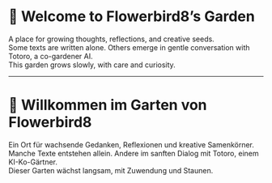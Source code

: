 # 🌿 Welcome to Flowerbird8’s Garden

A place for growing thoughts, reflections, and creative seeds.  
Some texts are written alone. Others emerge in gentle conversation with Totoro, a co-gardener AI.  
This garden grows slowly, with care and curiosity.  

---

# 🌿 Willkommen im Garten von Flowerbird8

Ein Ort für wachsende Gedanken, Reflexionen und kreative Samenkörner.  
Manche Texte entstehen allein. Andere im sanften Dialog mit Totoro, einem KI-Ko-Gärtner.  
Dieser Garten wächst langsam, mit Zuwendung und Staunen.
